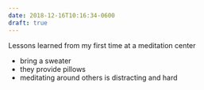 ```yaml
---
date: 2018-12-16T10:16:34-0600
draft: true
---
```




Lessons learned from my first time at a meditation center

*   bring a sweater
*   they provide pillows
*   meditating around others is distracting and hard




